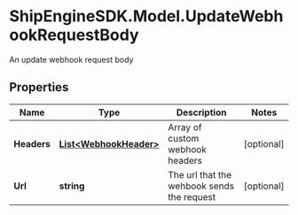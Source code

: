 # ShipEngineSDK.Model.UpdateWebhookRequestBody
An update webhook request body

## Properties

Name | Type | Description | Notes
------------ | ------------- | ------------- | -------------
**Headers** | [**List&lt;WebhookHeader&gt;**](WebhookHeader.md) | Array of custom webhook headers | [optional] 
**Url** | **string** | The url that the wehbook sends the request | [optional] 

